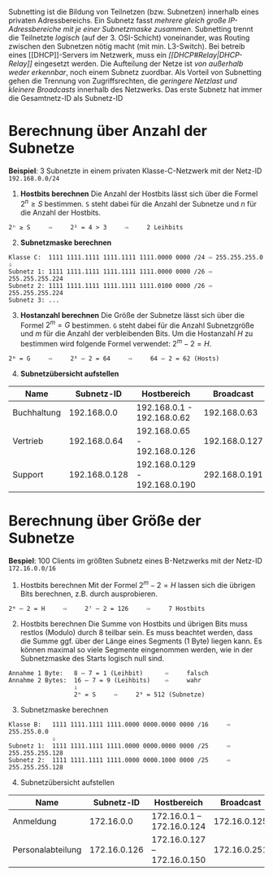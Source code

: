 Subnetting ist die Bildung von Teilnetzen (bzw. Subnetzen) innerhalb eines privaten Adressbereichs. Ein Subnetz fasst *mehrere gleich große IP-Adressbereiche mit je einer Subnetzmaske zusammen*. Subnetting trennt die Teilnetzte *logisch* (auf der 3. OSI-Schicht) voneinander, was Routing zwischen den Subnetzen nötig macht (mit min. L3-Switch). Bei betreib eines [[DHCP]]-Servers im Netzwerk, muss ein *[[DHCP#Relay|DHCP-Relay]]* eingesetzt werden. Die Aufteilung der Netze ist *von außerhalb weder erkennbar*, noch einem Subnetz zuordbar. Als Vorteil von Subnetting gehen die Trennung von Zugriffsrechten, die *geringere Netzlast und kleinere Broadcasts* innerhalb des Netzwerks. Das erste Subnetz hat immer die Gesamtnetz-ID als Subnetz-ID

# Berechnung über Anzahl der Subnetze
**Beispiel**: 3 Subnetzte in einem privaten Klasse-C-Netzwerk mit der Netz-ID `192.168.0.0/24`

1. **Hostbits berechnen**
   Die Anzahl der Hostbits lässt sich über die Formel $2^n \geq S$ bestimmen.
   `S` steht dabei für die Anzahl der Subnetze und $n$ für die Anzahl der Hostbits.
```
2ⁿ ≥ S     ⇨     2² = 4 > 3     ⇨     2 Leihbits
```

2. **Subnetzmaske berechnen**
```
Klasse C:  1111 1111.1111 1111.1111 1111.0000 0000 /24 ⇨ 255.255.255.0
⇩
Subnetz 1: 1111 1111.1111 1111.1111 1111.0000 0000 /26 ⇨ 255.255.255.224
Subnetz 2: 1111 1111.1111 1111.1111 1111.0100 0000 /26 ⇨ 255.255.255.224
Subnetz 3: ...
```

3. **Hostanzahl berechnen**
   Die Größe der Subnetze lässt sich über die Formel $2^m = G$ bestimmen.
   `G` steht dabei für die Anzahl Subnetzgröße und $m$ für die Anzahl der verbleibenden Bits.
   Um die Hostanzahl $H$ zu bestimmen wird folgende Formel verwendet: $2^m - 2 = H$.
```
2ᵐ = G     ⇨     2⁶ – 2 = 64     ⇨     64 – 2 = 62 (Hosts)
```

4. **Subnetzübersicht aufstellen**

| Name        | Subnetz-ID    | Hostbereich                   | Broadcast     |
| ----------- | ------------- | ----------------------------- | ------------- |
| Buchhaltung | 192.168.0.0   | 192.168.0.1 - 192.168.0.62    | 192.168.0.63  |
| Vertrieb    | 192.168.0.64  | 192.168.0.65 - 192.168.0.126  | 192.168.0.127 |
| Support     | 192.168.0.128 | 192.168.0.129 - 192.168.0.190 | 292.168.0.191 |

# Berechnung über Größe der Subnetze
**Bespiel**: 100 Clients im größten Subnetz eines B-Netzwerks mit der Netz-ID `172.16.0.0/16`

1. Hostbits berechnen
   Mit der Formel $2^m - 2 = H$ lassen sich die übrigen Bits berechnen, z.B. durch ausprobieren.
```
2ᵐ – 2 = H     ⇨     2⁷ – 2 = 126     ⇨     7 Hostbits
```

2. Hostbits berechnen
   Die Summe von Hostbits und übrigen Bits muss restlos (Modulo) durch 8 teilbar sein. Es muss beachtet werden, dass die Summe ggf. über der Länge eines Segments (1 Byte) liegen kann. Es können maximal so viele Segmente eingenommen werden, wie in der Subnetzmaske des Starts logisch null sind.
```
Annahme 1 Byte:   8 – 7 = 1 (Leihbit)      ⇨     falsch 
Annahme 2 Bytes:  16 – 7 = 9 (Leihbits)    ⇨     wahr 
                  ⇩ 
                  2ⁿ = S     ⇨     2⁹ = 512 (Subnetze)
```

3. Subnetzmaske berechnen
```
Klasse B:   1111 1111.1111 1111.0000 0000.0000 0000 /16     ⇨     255.255.0.0 
            ⇩ 
Subnetz 1:  1111 1111.1111 1111.0000 0000.0000 0000 /25     ⇨     255.255.255.128 
Subnetz 2:  1111 1111.1111 1111.0000 0000.1000 0000 /25     ⇨     255.255.255.128
```

4. Subnetzübersicht aufstellen

| Name              | Subnetz-ID   | Hostbereich                 | Broadcast    |
| ----------------- | ------------ | --------------------------- | ------------ |
| Anmeldung         | 172.16.0.0   | 172.16.0.1 – 172.16.0.124   | 172.16.0.125 |
| Personalabteilung | 172.16.0.126 | 172.16.0.127 – 172.16.0.150 | 172.16.0.251 |

